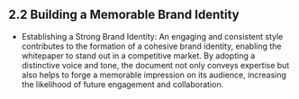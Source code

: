 ## 2.2 Building a Memorable Brand Identity
- Establishing a Strong Brand Identity: An engaging and consistent style contributes to the formation of a cohesive brand identity, enabling the whitepaper to stand out in a competitive market. By adopting a distinctive voice and tone, the document not only conveys expertise but also helps to forge a memorable impression on its audience, increasing the likelihood of future engagement and collaboration.
